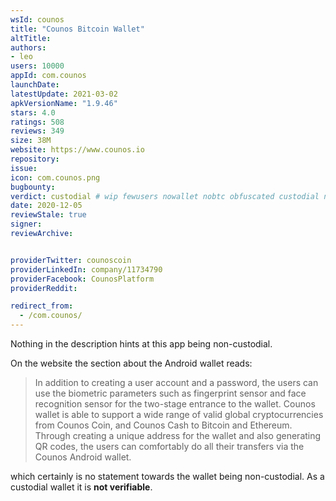 ```yaml
---
wsId: counos
title: "Counos Bitcoin Wallet"
altTitle: 
authors:
- leo
users: 10000
appId: com.counos
launchDate: 
latestUpdate: 2021-03-02
apkVersionName: "1.9.46"
stars: 4.0
ratings: 508
reviews: 349
size: 38M
website: https://www.counos.io
repository: 
issue: 
icon: com.counos.png
bugbounty: 
verdict: custodial # wip fewusers nowallet nobtc obfuscated custodial nosource nonverifiable reproducible bounty defunct
date: 2020-12-05
reviewStale: true
signer: 
reviewArchive:


providerTwitter: counoscoin
providerLinkedIn: company/11734790
providerFacebook: CounosPlatform
providerReddit: 

redirect_from:
  - /com.counos/
---
```



Nothing in the description hints at this app being non-custodial.

On the website the section about the Android wallet reads:

> In addition to creating a user account and a password, the users can use the biometric parameters such as fingerprint sensor and face recognition sensor for the two-stage entrance to the wallet. Counos wallet is able to support a wide range of valid global cryptocurrencies from Counos Coin, and Counos Cash to Bitcoin and Ethereum. Through creating a unique address for the wallet and also generating QR codes, the users can comfortably do all their transfers via the Counos Android wallet.

which certainly is no statement towards the wallet being non-custodial. As a
custodial wallet it is **not verifiable**.
